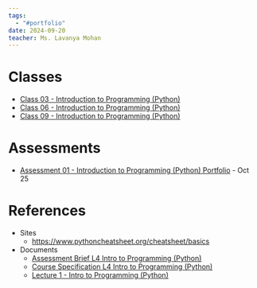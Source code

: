```yaml
---
tags:
  - "#portfolio"
date: 2024-09-20
teacher: Ms. Lavanya Mohan
---
```

# Classes
- [Class 03 - Introduction to Programming (Python)](Class%2003%20-%20Introduction%20to%20Programming%20(Python).md)
- [Class 06 - Introduction to Programming (Python)](Class%2006%20-%20Introduction%20to%20Programming%20(Python).md)
- [Class 09 - Introduction to Programming (Python)](Class%2009%20-%20Introduction%20to%20Programming%20(Python).md)
# Assessments
- [Assessment 01 - Introduction to Programming (Python) Portfolio](Assessments/Assessment%2001%20-%20Introduction%20to%20Programming%20(Python)%20Portfolio.md) - Oct 25
# References
- Sites
	- https://www.pythoncheatsheet.org/cheatsheet/basics
- Documents
	- [Assessment Brief L4 Intro to Programming (Python)](Documents/Assessment%20Brief%20L4%20Intro%20to%20Programming%20(Python).docx)
	- [Course Specification L4 Intro to Programming (Python)](Documents/Course%20Specification%20L4%20Intro%20to%20Programming%20(Python).pdf)
	- [Lecture 1 - Intro to Programming (Python)](Documents/Lecture%201%20-%20Intro%20to%20Programming%20(Python).pptx)